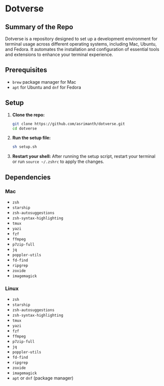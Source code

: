 # Dotverse

## Summary of the Repo

Dotverse is a repository designed to set up a development environment for terminal usage across different operating systems, including Mac, Ubuntu, and Fedora. It automates the installation and configuration of essential tools and extensions to enhance your terminal experience.

## Prerequisites

- `brew` package manager for Mac
- `apt` for Ubuntu and `dnf` for Fedora

## Setup

1. **Clone the repo:**
   ```bash
   git clone https://github.com/asrimanth/dotverse.git
   cd dotverse
   ```

2. **Run the setup file:**
   ```bash
   sh setup.sh
   ```

3. **Restart your shell:**
   After running the setup script, restart your terminal or run `source ~/.zshrc` to apply the changes.

## Dependencies

### Mac

- `zsh`
- `starship`
- `zsh-autosuggestions`
- `zsh-syntax-highlighting`
- `tmux`
- `yazi`
- `fzf`
- `ffmpeg`
- `p7zip-full`
- `jq`
- `poppler-utils`
- `fd-find`
- `ripgrep`
- `zoxide`
- `imagemagick`

### Linux

- `zsh`
- `starship`
- `zsh-autosuggestions`
- `zsh-syntax-highlighting`
- `tmux`
- `yazi`
- `fzf`
- `ffmpeg`
- `p7zip-full`
- `jq`
- `poppler-utils`
- `fd-find`
- `ripgrep`
- `zoxide`
- `imagemagick`
- `apt` or `dnf` (package manager)
